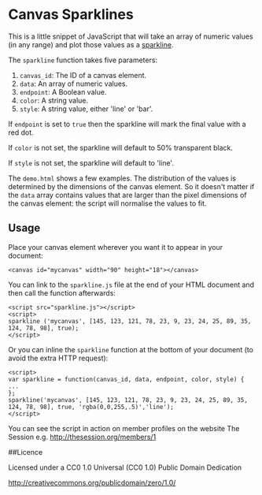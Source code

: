 # Canvas Sparklines

This is a little snippet of JavaScript that will take an array of numeric values (in any range) and plot those values as a [sparkline](http://www.edwardtufte.com/bboard/q-and-a-fetch-msg?msg_id=0001OR&topic_id=1).

The <code>sparkline</code> function takes five parameters:

1. <code>canvas_id</code>: The ID of a canvas element.
2. <code>data</code>: An array of numeric values.
3. <code>endpoint</code>: A Boolean value.
4. <code>color</code>: A string value.
5. <code>style</code>: A string value, either 'line' or 'bar'.

If <code>endpoint</code> is set to <code>true</code> then the sparkline will mark the final value with a red dot.

If <code>color</code> is not set, the sparkline will default to 50% transparent black.

If <code>style</code> is not set, the sparkline will default to 'line'.

The <code>demo.html</code> shows a few examples. The distribution of the values is determined by the dimensions of the canvas element. So it doesn't matter if the <code>data</code> array contains values that are larger than the pixel dimensions of the canvas element: the script will normalise the values to fit.

## Usage

Place your canvas element wherever you want it to appear in your document:

	<canvas id="mycanvas" width="90" height="18"></canvas>

You can link to the <code>sparkline.js</code> file at the end of your HTML document and then call the function afterwards:


	<script src="sparkline.js"></script>
	<script>
	sparkline ('mycanvas', [145, 123, 121, 78, 23, 9, 23, 24, 25, 89, 35, 124, 78, 98], true);
	</script>

Or you can inline the <code>sparkline</code> function at the bottom of your document (to avoid the extra HTTP request):

	<script>
	var sparkline = function(canvas_id, data, endpoint, color, style) {
	...
	};
	sparkline('mycanvas', [145, 123, 121, 78, 23, 9, 23, 24, 25, 89, 35, 124, 78, 98], true, 'rgba(0,0,255,.5)','line');
	</script>

You can see the script in action on member profiles on the website The Session e.g. <http://thesession.org/members/1>

##Licence

Licensed under a CC0 1.0 Universal (CC0 1.0) Public Domain Dedication

<http://creativecommons.org/publicdomain/zero/1.0/>
